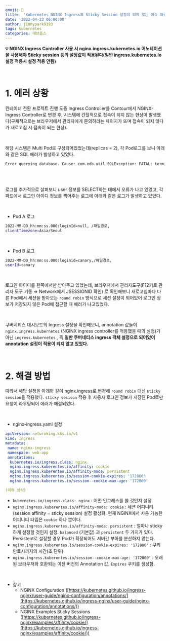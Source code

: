 ```yaml
---
emoji: 🔧
title:  'Kubernetes NGINX Ingress의 Sticky Session 설정이 되지 않는 이슈 해결'
date: '2022-04-23 06:00:00'
author: jinnypark9393
tags: kubernetes
categories: 데브옵스
---
```


**💡 NGINX Ingress Controller 사용 시 nginx.ingress.kubernetes.io 어노테이션을 사용해야 Sticky session 등의 설정값이 적용된다(일반 ingress.kubernetes.io 설정 적용시 설정 적용 안됨)**

<br/>

# 1. 에러 상황

컨테이너 전환 프로젝트 진행 도중 Ingress Controller를 Contour에서 NGINX-Ingress Controller로 변경 후, 시스템에 간헐적으로 접속이 되지 않는 현상이 발생했다(구체적으로는 브라우저에서 관리자에게 문의하라는 페이지가 뜨며 접속이 되지 않다가 새로고침 시 접속이 되는 현상).

<br/>

해당 시스템은 Multi Pod로 구성되어있었는데(replicas = 2), 각 Pod로그를 보니 아래와 같은 SQL 에러가 발생하고 있었다.

```bash
Error querying database. Cause: com.edb.util.SQLException: FATAL: terminating connection due to administrator command
```

<br/><br/>

로그를 추가적으로 살펴보니 user 정보를 SELECT하는 데에서 오류가 나고 있었고, 각 파드에서 로그인 아이디 정보를 찍어주는 로그에 아래와 같은 로그가 발생하고 있었다.

<br/>

- Pod A 로그

```bash
2022-MM-DD_hh:mm:ss.000:loginId=null, /파일경로,
clientTimezone=Asia/Seoul
```

<br/>

- Pod B 로그

```bash
2022-MM-DD_hh:mm:ss.000:loginid=canary,/파일경로,
userId=canary
```

<br/>

로그인 아이디를 한쪽에서만 받아주고 있었는데, 브라우저에서 관리자도구(F12키로 관리자 도구 기동 ⇒ Network에서 JSESSIONID 확인) 로 확인해보니 새로고침마다 다른 Pod에서 세션을 받아오는 `round robin` 방식으로 세션 설정이 되어있어 로그인 정보가 저장되지 않은 Pod에 접근할 때 에러가 나고있었다.

<br/>

쿠버네티스 대시보드의 Ingress 설정을 확인해보니, annotation 값들이 `nginx.ingress.kubernetes` (NGINX ingress controller를 적용했을 때의 설정)가 아닌 `ingress.kubernetes` , 즉 **일반 쿠버네티스 ingress 객체 설정으로 되어있어 annotation 설정이 적용이 되지 않고 있었다.**

<br/>

# 2. 해결 방법

따라서 해당 설정을 아래와 같이 nginx.ingress로 변경해 `round robin` 대신  `sticky session`을 적용했다. `sticky sesison` 적용 후 사용자 로그인 정보가 저장된 Pod로만 요청이 라우팅되어 에러가 해결되었다.

<br/>

- nginx-ingress.yaml 설정

```yaml
apiVersion: netwroking.k8s.io/v1
kind: Ingress
metadata:
 name: nginx-ingress
 namespace: web-app
 annotations:
  kubernetes.io/ingress.class: nginx
  nginx.ingress.kuberentes.io/affinity: cookie
  nginx.ingress.kuberentes.io/affinity-mode: persistent
  nginx.ingress.kuberentes.io/session-cookie-expires: '172800'
  nginx.ingress.kuberentes.io/session--cookie-max-age: '172800'

(이하 생략)

```

- `kubernetes.io/ingress.class: nginx` : 어떤 인그레스를 쓸 것인지 설정
- `nginx.ingress.kuberentes.io/affinity-mode: cookie` : 세션 어피니티(session affinity = sticky session) 설정 활성화. 현재 NGINX에서 사용 가능한 어피니티 타입은 `cookie` 하나 뿐이다.
- `nginx.ingress.kuberentes.io/affinity-mode: persistent` : 얼마나 sticky 하게 설정할 것인지 설정. `balanced` (기본값) 과 `persistent` 두 가지가 있다. Persistent로 설정할 경우 Pod가 확장되어도 서버간 부하를 분산하지 않는다.
- `nginx.ingress.kuberentes.io/session-cookie-expires: '172800'` : 쿠키 만료시까지의 시간(초 단위)
- `nginx.ingress.kuberentes.io/session--cookie-max-age: '172800'` : 오래된 브라우저와 호환되는 이전 버전의 Annotation 값. `Expires` 쿠키를 생성함.

<br/>

- 참고
    - NGINX Configuration ([https://kubernetes.github.io/ingress-nginx/user-guide/nginx-configuration/annotations/](https://kubernetes.github.io/ingress-nginx/user-guide/nginx-configuration/annotations/))
    - NGINX Examples Sticky Sessions ([https://kubernetes.github.io/ingress-nginx/examples/affinity/cookie/](https://kubernetes.github.io/ingress-nginx/examples/affinity/cookie/))

<br/>